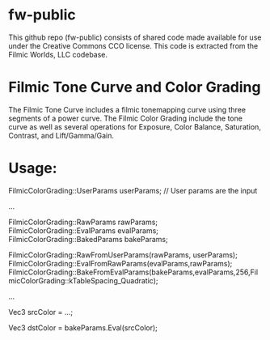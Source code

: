 # fw-public

This github repo (fw-public) consists of shared code made available for use under the Creative Commons CCO license. This code is extracted from the Filmic Worlds, LLC codebase.

# Filmic Tone Curve and Color Grading
The Filmic Tone Curve includes a filmic tonemapping curve using three segments of a power curve. The Filmic Color Grading include the tone curve as well as several operations for Exposure, Color Balance, Saturation, Contrast, and Lift/Gamma/Gain.

# Usage:
FilmicColorGrading::UserParams userParams; // User params are the input

...

FilmicColorGrading::RawParams rawParams;
FilmicColorGrading::EvalParams evalParams;
FilmicColorGrading::BakedParams bakeParams;

FilmicColorGrading::RawFromUserParams(rawParams, userParams);
FilmicColorGrading::EvalFromRawParams(evalParams,rawParams);
FilmicColorGrading::BakeFromEvalParams(bakeParams,evalParams,256,FilmicColorGrading::kTableSpacing_Quadratic);

...

Vec3 srcColor = ...;

Vec3 dstColor = bakeParams.Eval(srcColor);


